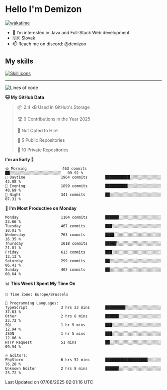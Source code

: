 # Hello I'm Demizon
[![wakatime](https://wakatime.com/badge/user/6ad1949f-d6d7-44f9-9eee-c35e54cc499b.svg)](https://wakatime.com/@6ad1949f-d6d7-44f9-9eee-c35e54cc499b)
- 👀 I’m interested in Java and Full-Stack Web development
- 🇸🇰 Slovak
- 📫 Reach me on discord: @demizon

## My skills
[![Skill icons](https://skillicons.dev/icons?i=java,js,ts,html,css,react,nextjs,tailwind,supabase,py,git,docker,linux,mysql,postgres,mongo&theme=dark)](https://github.com/Demizon3433)

---

<!--START_SECTION:waka-->
![Lines of code](https://img.shields.io/badge/From%20Hello%20World%20I%27ve%20Written-1.5%20million%20lines%20of%20code-blue)

**🐱 My GitHub Data** 

> 📦 2.4 kB Used in GitHub's Storage 
 > 
> 🏆 0 Contributions in the Year 2025
 > 
> 🚫 Not Opted to Hire
 > 
> 📜 5 Public Repositories 
 > 
> 🔑 10 Private Repositories 
 > 
**I'm an Early 🐤** 

```text
🌞 Morning                463 commits         ██░░░░░░░░░░░░░░░░░░░░░░░   09.92 % 
🌆 Daytime                1964 commits        ███████████░░░░░░░░░░░░░░   42.08 % 
🌃 Evening                1899 commits        ██████████░░░░░░░░░░░░░░░   40.69 % 
🌙 Night                  341 commits         ██░░░░░░░░░░░░░░░░░░░░░░░   07.31 % 
```
📅 **I'm Most Productive on Monday** 

```text
Monday                   1104 commits        ██████░░░░░░░░░░░░░░░░░░░   23.66 % 
Tuesday                  467 commits         ███░░░░░░░░░░░░░░░░░░░░░░   10.01 % 
Wednesday                763 commits         ████░░░░░░░░░░░░░░░░░░░░░   16.35 % 
Thursday                 1018 commits        █████░░░░░░░░░░░░░░░░░░░░   21.81 % 
Friday                   613 commits         ███░░░░░░░░░░░░░░░░░░░░░░   13.13 % 
Saturday                 299 commits         ██░░░░░░░░░░░░░░░░░░░░░░░   06.41 % 
Sunday                   403 commits         ██░░░░░░░░░░░░░░░░░░░░░░░   08.64 % 
```


📊 **This Week I Spent My Time On** 

```text
🕑︎ Time Zone: Europe/Brussels

💬 Programming Languages: 
TypeScript               3 hrs 23 mins       █████████░░░░░░░░░░░░░░░░   37.63 % 
Other                    2 hrs 8 mins        ██████░░░░░░░░░░░░░░░░░░░   23.72 % 
SQL                      1 hr 9 mins         ███░░░░░░░░░░░░░░░░░░░░░░   12.94 % 
JSON                     1 hr 5 mins         ███░░░░░░░░░░░░░░░░░░░░░░   12.06 % 
HTTP Request             51 mins             ██░░░░░░░░░░░░░░░░░░░░░░░   09.54 % 

🔥 Editors: 
PhpStorm                 6 hrs 52 mins       ███████████████████░░░░░░   76.28 % 
Unknown Editor           2 hrs 8 mins        ██████░░░░░░░░░░░░░░░░░░░   23.72 % 
```


 Last Updated on 07/06/2025 02:01:16 UTC
<!--END_SECTION:waka-->
